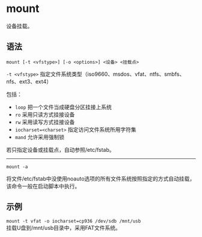 # mount
设备挂载。

## 语法
`mount [-t <vfstype>] [-o <options>] <设备> <挂载点>`

`-t <vfstype>` 指定文件系统类型（iso9660、msdos、vfat、ntfs、smbfs、nfs、ext3、ext4）

<options>包括： 
- `loop` 把一个文件当成硬盘分区挂接上系统 
- `ro` 采用只读方式挂接设备 
- `rw` 采用读写方式挂接设备 
- `iocharset=<charset>` 指定访问文件系统所用字符集 
- `mand` 允许采用强制锁

若只指定设备或挂载点，自动参照/etc/fstab。

---

`mount -a`

将文件/etc/fstab中没使用noauto选项的所有文件系统按照指定的方式自动挂载，该命令一般在启动脚本中执行。

## 示例
`mount -t vfat -o iocharset=cp936 /dev/sdb /mnt/usb`  
挂载U盘到/mnt/usb目录中，采用FAT文件系统。
